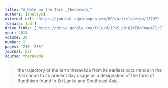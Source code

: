 ```yaml
---
title: "A Note on the Term _Theravāda_"
authors: [analayo]
external_url: "https://journal.equinoxpub.com/BSR/article/view/13707"
formats: [pdf]
drive_links: ["https://drive.google.com/file/d/1PsS_p0jQ1YE0oRnaq471rJlWyGDzkDz4/view?usp=drivesdk"]
year: 2013
volume: 30
number: 2
pages: "215--235"
journal: bsr
course: theravada
---
```


> the trajectory of the term theravāda from its earliest occurrence in the Pāli canon to its present day usage as a designation of the form of Buddhism found in Sri Lanka and Southeast Asia.

